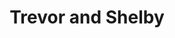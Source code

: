 ---
path: /project2
title: "Trevor and Shelby"
description: "A wedding photography portfolio built with React and Gatsby"
link: this is the link for 2
icon: this is the icon for 2
---